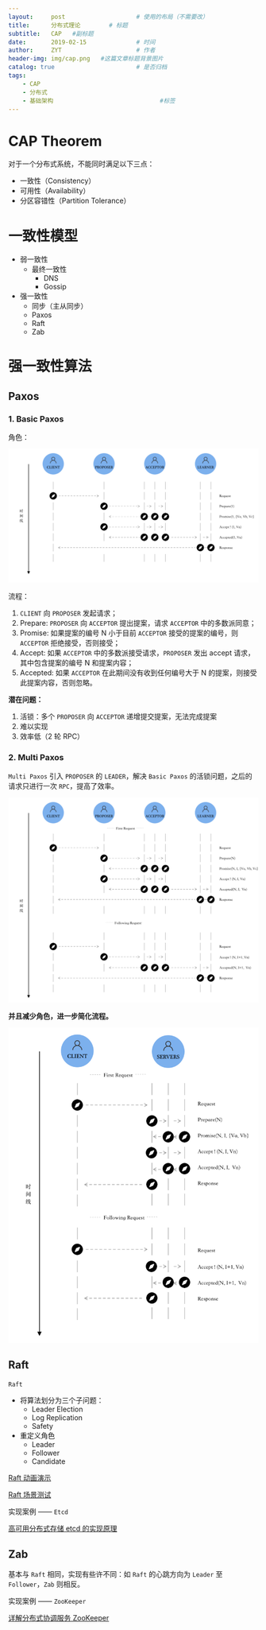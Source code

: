 ```yaml
---
layout:     post                    # 使用的布局（不需要改）
title:      分布式理论        # 标题 
subtitle:   CAP   #副标题
date:       2019-02-15              # 时间
author:     ZYT                     # 作者
header-img: img/cap.png   #这篇文章标题背景图片
catalog: true                       # 是否归档
tags:
    - CAP
    - 分布式
    - 基础架构                              #标签 
---
```


# CAP Theorem

对于一个分布式系统，不能同时满足以下三点：

- 一致性（Consistency）
- 可用性（Availability）
- 分区容错性（Partition Tolerance）

# 一致性模型

- 弱一致性
    + 最终一致性
        - DNS
        - Gossip
- 强一致性
    + 同步（主从同步）
    + Paxos
    + Raft
    + Zab

# 强一致性算法

## Paxos

### 1. Basic Paxos

角色：

![Basic Paxos](/img/BasicPaxos.png)

流程：

1. `CLIENT` 向 `PROPOSER` 发起请求；
2. Prepare: `PROPOSER` 向 `ACCEPTOR` 提出提案，请求 `ACCEPTOR` 中的多数派同意；
3. Promise: 如果提案的编号 N 小于目前 `ACCEPTOR` 接受的提案的编号，则 `ACCEPTOR` 拒绝接受，否则接受；
4. Accept: 如果 `ACCEPTOR` 中的多数派接受请求，`PROPOSER` 发出 accept 请求，其中包含提案的编号 N 和提案内容；
5. Accepted: 如果 `ACCEPTOR` 在此期间没有收到任何编号大于 N 的提案，则接受此提案内容，否则忽略。

**潜在问题：**
1. 活锁：多个 `PROPOSER` 向 `ACCEPTOR` 递增提交提案，无法完成提案
2. 难以实现
3. 效率低（2 轮 RPC）

### 2. Multi Paxos

`Multi Paxos` 引入 `PROPOSER` 的 `LEADER`，解决 `Basic Paxos` 的活锁问题，之后的请求只进行一次 `RPC`，提高了效率。

![Multi Paxos](/img/MultiPaxos.png)

**并且减少角色，进一步简化流程。**

![Multi Paxos 2](/img/MultiPaxos2.png)

## Raft

`Raft` 
- 将算法划分为三个子问题：
    - Leader Election
    - Log Replication
    - Safety
- 重定义角色
    - Leader
    - Follower
    - Candidate

[Raft 动画演示](http://thesecretlivesofdata.com/raft/)

[Raft 场景测试](https://raft.github.io/)

实现案例 —— `Etcd`

[高可用分布式存储 etcd 的实现原理](https://draveness.me/etcd-introduction)

## Zab

基本与 `Raft` 相同，实现有些许不同：如 `Raft` 的心跳方向为 `Leader` 至 `Follower`，`Zab` 则相反。

实现案例 —— `ZooKeeper`

[详解分布式协调服务 ZooKeeper](https://draveness.me/zookeeper-chubby)
